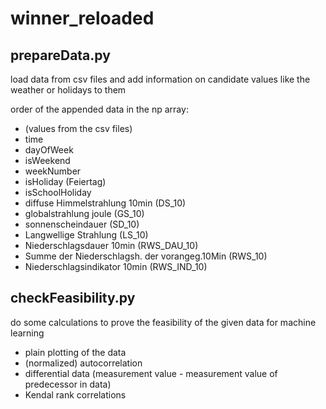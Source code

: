# winner_reloaded

## prepareData.py
load data from csv files and add information on candidate values like the weather or holidays to them

order of the appended data in the np array:
- (values from the csv files)
- time
- dayOfWeek
- isWeekend
- weekNumber
- isHoliday (Feiertag)
- isSchoolHoliday
- diffuse Himmelstrahlung 10min (DS_10)
- globalstrahlung joule (GS_10)
- sonnenscheindauer (SD_10)
- Langwellige Strahlung (LS_10)
- Niederschlagsdauer 10min (RWS_DAU_10)
- Summe der Niederschlagsh. der vorangeg.10Min (RWS_10)
- Niederschlagsindikator  10min (RWS_IND_10)

## checkFeasibility.py

do some calculations to prove the feasibility of the given data for machine learning

- plain plotting of the data
- (normalized) autocorrelation
- differential data (measurement value - measurement value of predecessor in data)
- Kendal rank correlations
